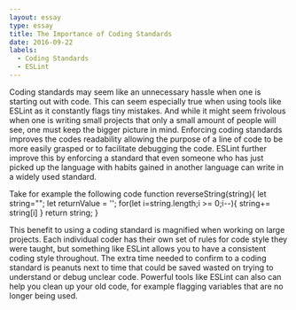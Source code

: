 ```yaml
---
layout: essay
type: essay
title: The Importance of Coding Standards
date: 2016-09-22
labels:
  - Coding Standards
  - ESLint
---
```




Coding standards may seem like an unnecessary hassle when one is starting out with code. This can seem especially true when using tools like ESLint as it constantly flags tiny mistakes.  And while it might seem frivolous when one is writing small projects that only a small amount of people will see, one must keep the bigger picture in mind. Enforcing coding standards improves the codes readability allowing the purpose of a line of code to be more easily grasped or to facilitate debugging the code.  ESLint further improve this by enforcing a standard that even someone who has just picked up the language with habits gained in another language can write in a widely used standard.
	
Take for example the following code
	function reverseString(string){
	let string="";
	let returnValue = '';
	for(let i=string.length;i >= 0;i--){
	string+= string[i]
	}
	return string;
	}
	
This benefit to using a coding standard is magnified when working on large projects.  Each individual coder has their own set of rules for code style they were taught, but something like ESLint allows you to have a consistent coding style throughout. The extra time needed to confirm to a coding standard is peanuts next to time that could be saved wasted on trying to understand or debug unclear code.  Powerful tools like ESLint can also can help you clean up your old code, for example flagging variables that are no longer being used.
